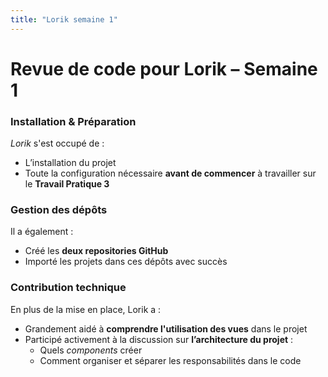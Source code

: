 ```yaml
---
title: "Lorik semaine 1"
---
```


# Revue de code pour Lorik – Semaine 1

### Installation & Préparation

_Lorik_ s'est occupé de :

- L’installation du projet
- Toute la configuration nécessaire **avant de commencer** à travailler sur le **Travail Pratique 3**

### Gestion des dépôts

Il a également :

- Créé les **deux repositories GitHub**
- Importé les projets dans ces dépôts avec succès

### Contribution technique

En plus de la mise en place, Lorik a :

- Grandement aidé à **comprendre l'utilisation des vues** dans le projet
- Participé activement à la discussion sur **l’architecture du projet** :
  - Quels _components_ créer
  - Comment organiser et séparer les responsabilités dans le code
